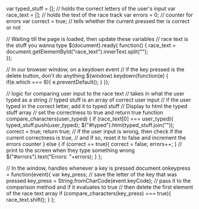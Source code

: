 var typed_stuff = []; // holds the correct letters of the user's input
 var race_text = []; // holds the text of the race track
 var errors = 0; // counter for errors
 var correct = true; // tells whether the current pressed tter is correct or not

 // Waiting till the page is loaded, then update these variables
 // race text is the stuff you wanna type
 $(document).ready( function() {
 	race_text = document.getElementById("race_text").innerText.split("");	
 });

// In our browser window, on a keydown event
// if the key pressed is the delete button, don't do anything
$(window).keydown(function(e) {
	if(e.which === 8){
		e.preventDefault();
	}
});

 // logic for comparing user input to the race text
 // takes in what the user typed as a string
 // typed stuff is an array of correct user input
 // if the user typed in the correct letter, add it to typed stuff
 // Display to html the typed stuff array
 // set the correctness to true and return true
 function compare_characters(user_typed) {
 	if (race_text[0] === user_typed){
 		typed_stuff.push(user_typed);
 		$("#typed").html(typed_stuff.join(""));
 		correct = true;
 		return true;
 	// if the user input is wrong, then check if the current  correctness is true,
  // and if so, reset it to false and increment the errors counter
} else { 
	if (correct == true){
		correct = false;
		errors++;
	}
 		// print to the screen when they type something wrong
 		$("#errors").text("Errors: "+errors);
 	}
 };

 // In the window, handles whenever a key is pressed
 document.onkeypress = function(event){
 	var key_press;
 	// save the letter of the key that was pressed
 	key_press = String.fromCharCode(event.keyCode);
 	// pass it to the comparison method and if it evaluates to true
 	// then delete the first element of the race text array
 	if (compare_characters(key_press) === true){
 		race_text.shift();
 	}
 };
